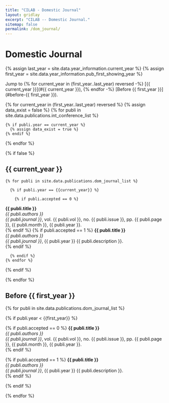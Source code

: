 ```yaml
---
title: "CILAB - Domestic Journal"
layout: gridlay
excerpt: "CILAB -- Domestic Journal."
sitemap: false
permalink: /dom_journal/
---
```


# Domestic Journal

{% assign last_year = site.data.year_information.current_year %}
{% assign first_year = site.data.year_information.pub_first_showing_year %}

Jump to
{% for current_year in (first_year..last_year) reversed -%}
[{{ current_year }}](#{{ current_year }}),
{% endfor -%}
[Before {{ first_year }}](#before-{{ first_year }}).<br />

{% for current_year in (first_year..last_year) reversed %}
  {% assign data_exist = false %}
  {% for publi in site.data.publications.int_conference_list %}

    {% if publi.year == current_year %}
      {% assign data_exist = true %}
    {% endif %}

  {% endfor %}

  {% if false %}
## {{ current_year }}
    {% for publi in site.data.publications.dom_journal_list %}

      {% if publi.year == {{current_year}} %}

        {% if publi.accepted == 0 %}
<strong>{{ publi.title }}</strong> <br />
<em>{{ publi.authors }}</em> <br />
<em>{{ publi.journal }}</em>, vol. {{ publi.vol }}, no. {{ publi.issue }}, pp. {{ publi.page }}, {{ publi.month }}, {{ publi.year }}.<br />
        {% endif %}
        {% if publi.accepted == 1 %}
<strong>{{ publi.title }}</strong> <br />
<em>{{ publi.authors }}</em> <br />
<em>{{ publi.journal }}</em>,  {{ publi.year }}  {{ publi.description }}.<br />
        {% endif %}

      {% endif %}
    {% endfor %}
  {% endif %}

{% endfor %}

## Before {{ first_year }}
{% for publi in site.data.publications.dom_journal_list %}

  {% if publi.year < {{first_year}} %}

  {% if publi.accepted == 0 %}
  <strong>{{ publi.title }}</strong> <br />
  <em>{{ publi.authors }}</em> <br />
  <em>{{ publi.journal }}</em>, vol. {{ publi.vol }}, no. {{ publi.issue }}, pp. {{ publi.page }}, {{ publi.month }}, {{ publi.year }}.<br />
  {% endif %}

  {% if publi.accepted == 1 %}
  <strong>{{ publi.title }}</strong> <br />
  <em>{{ publi.authors }}</em> <br />
  <em>{{ publi.journal }}</em>,  {{ publi.year }}  {{ publi.description }}.<br />
  {% endif %}

  {% endif %}

{% endfor %}